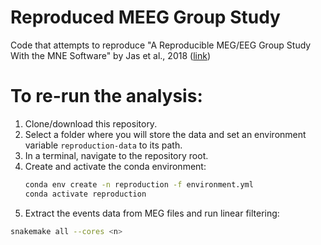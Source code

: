 # Reproduced MEEG Group Study

Code that attempts to reproduce "A Reproducible MEG/EEG Group Study With the MNE Software" by Jas et al., 2018 ([link](https://www.frontiersin.org/articles/10.3389/fnins.2018.00530/full))

# To re-run the analysis:

1. Clone/download this repository.
2. Select a folder where you will store the data and set an environment variable `reproduction-data` to its path.
3. In a terminal, navigate to the repository root.
4. Create and activate the conda environment:
    ```sh
    conda env create -n reproduction -f environment.yml
    conda activate reproduction
    ```
5. Extract the events data from MEG files and run linear filtering:
```sh
snakemake all --cores <n>
```
